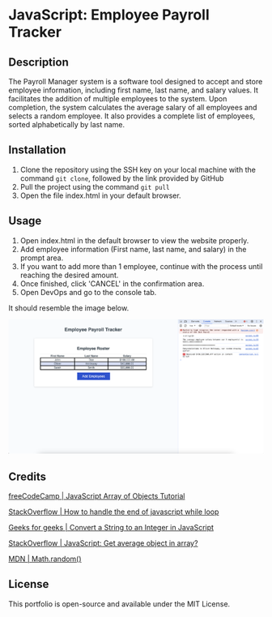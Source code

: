 # JavaScript: Employee Payroll Tracker

## Description
The Payroll Manager system is a software tool designed to accept and store employee information, including first name, last name, and salary values. It facilitates the addition of multiple employees to the system. Upon completion, the system calculates the average salary of all employees and selects a random employee. It also provides a complete list of employees, sorted alphabetically by last name.

## Installation 
1. Clone the repository using the SSH key on your local machine with the command `git clone`, followed by the link provided by GitHub
2. Pull the project using the command `git pull`
3. Open the file index.html in your default browser.

## Usage
1. Open index.html in the default browser to view the website properly.
2. Add employee information (First name, last name, and salary) in the prompt area.
3. If you want to add more than 1 employee, continue with the process until reaching the desired amount.
4. Once finished, click 'CANCEL' in the confirmation area.
5. Open DevOps and go to the console tab.

It should resemble the image below.
  
  ![Screenshot of the website demonstrating how it should appear](assets/img/screenshot.png)


## Credits
[freeCodeCamp | JavaScript Array of Objects Tutorial](https://www.freecodecamp.org/news/javascript-array-of-objects-tutorial-how-to-create-update-and-loop-through-objects-using-js-array-methods/)

[StackOverflow | How to handle the end of javascript while loop](https://stackoverflow.com/questions/52884294/how-to-handle-the-end-of-javascript-while-loop)

[Geeks for geeks | Convert a String to an Integer in JavaScript](https://www.geeksforgeeks.org/convert-a-string-to-an-integer-in-javascript/)

[StackOverflow | JavaScript: Get average object in array?](https://stackoverflow.com/questions/50288342/javascript-get-average-object-in-array)

[MDN | Math.random()](https://developer.mozilla.org/en-US/docs/Web/JavaScript/Reference/Global_Objects/Math/random)

## License
This portfolio is open-source and available under the MIT License.

